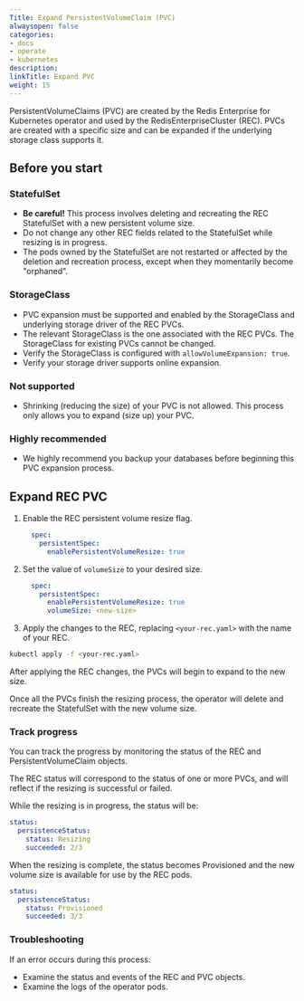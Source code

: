 ```yaml
---
Title: Expand PersistentVolumeClaim (PVC)
alwaysopen: false
categories:
- docs
- operate
- kubernetes
description: 
linkTitle: Expand PVC
weight: 15
---
```


PersistentVolumeClaims (PVC) are created by the Redis Enterprise for Kubernetes operator and used by the RedisEnterpriseCluster (REC). PVCs are created with a specific size and can be expanded if the underlying storage class supports it.

## Before you start

### StatefulSet

- **Be careful!** This process involves deleting and recreating the REC StatefulSet with a new persistent volume size.
- Do not change any other REC fields related to the StatefulSet while resizing is in progress.
- The pods owned by the StatefulSet are not restarted or affected by the deletion and recreation process, except when they momentarily become "orphaned".

### StorageClass

- PVC expansion must be supported and enabled by the StorageClass and underlying storage driver of the REC PVCs.
- The relevant StorageClass is the one associated with the REC PVCs. The StorageClass for existing PVCs cannot be changed.
- Verify the StorageClass is configured with `allowVolumeExpansion: true`.
- Verify your storage driver supports online expansion.

### Not supported

- Shrinking (reducing the size) of your PVC is not allowed. This process only allows you to expand (size up) your PVC.

### Highly recommended

- We highly recommend you backup your databases before beginning this PVC expansion process.

## Expand REC PVC

1. Enable the REC persistent volume resize flag.

    ```YAML
      spec:
        persistentSpec:
          enablePersistentVolumeResize: true
    ```

1. Set the value of `volumeSize` to your desired size.

    ```YAML
      spec:
        persistentSpec:
          enablePersistentVolumeResize: true
          volumeSize: <new-size>
    ```

1. Apply the changes to the REC, replacing `<your-rec.yaml>` with the name of your REC.

  ```sh
  kubectl apply -f <your-rec.yaml>
  ```

After applying the REC changes, the PVCs will begin to expand to the new size.

Once all the PVCs finish the resizing process, the operator will delete and recreate the StatefulSet with the new volume size.

### Track progress

You can track the progress by monitoring the status of the REC and PersistentVolumeClaim objects.

The REC status will correspond to the status of one or more PVCs, and will reflect if the resizing is successful or failed.

While the resizing is in progress, the status will be:

```yaml
status:
  persistenceStatus:
    status: Resizing
    succeeded: 2/3
```

When the resizing is complete, the status becomes Provisioned and the new volume size is available for use by the REC pods.

```yaml
status:
  persistenceStatus:
    status: Provisioned
    succeeded: 3/3
```

### Troubleshooting

If an error occurs during this process:

- Examine the status and events of the REC and PVC objects.
- Examine the logs of the operator pods.